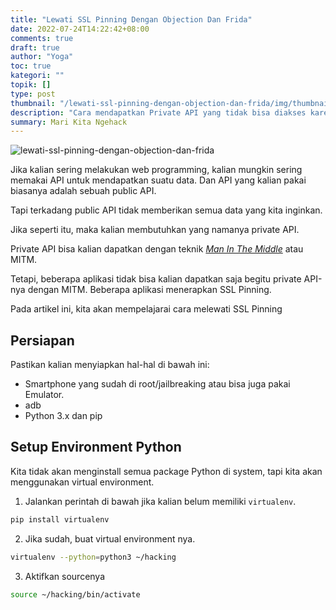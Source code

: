 ```yaml
---
title: "Lewati SSL Pinning Dengan Objection Dan Frida"
date: 2022-07-24T14:22:42+08:00
comments: true
draft: true
author: "Yoga"
toc: true
kategori: ""
topik: []
type: post
thumbnail: "/lewati-ssl-pinning-dengan-objection-dan-frida/img/thumbnail.webp"
description: "Cara mendapatkan Private API yang tidak bisa diakses karena SSL Pinning"
summary: Mari Kita Ngehack
---
```


![lewati-ssl-pinning-dengan-objection-dan-frida](/lewati-ssl-pinning-dengan-objection-dan-frida/img/thumbnail.webp)

Jika kalian sering melakukan web programming, kalian mungkin sering memakai API untuk mendapatkan suatu data. Dan API yang kalian pakai biasanya adalah sebuah public API.

Tapi terkadang public API tidak memberikan semua data yang kita inginkan.

Jika seperti itu, maka kalian membutuhkan yang namanya private API.

Private API bisa kalian dapatkan dengan teknik [_Man In The Middle_](https://en.wikipedia.org/wiki/Man-in-the-middle_attack) atau MITM.

Tetapi, beberapa aplikasi tidak bisa kalian dapatkan saja begitu private API-nya dengan MITM. Beberapa aplikasi menerapkan SSL Pinning.

Pada artikel ini, kita akan mempelajarai cara melewati SSL Pinning

## Persiapan

Pastikan kalian menyiapkan hal-hal di bawah ini:

+ Smartphone yang sudah di root/jailbreaking atau bisa juga pakai Emulator.
+ adb
+ Python 3.x dan pip

## Setup Environment Python

Kita tidak akan menginstall semua package Python di system, tapi kita akan menggunakan virtual environment.

1. Jalankan perintah di bawah jika kalian belum memiliki `virtualenv`.

```Bash
pip install virtualenv
```

2. Jika sudah, buat virtual environment nya.

```Bash
virtualenv --python=python3 ~/hacking
```
3. Aktifkan sourcenya

```Bash
source ~/hacking/bin/activate
```


